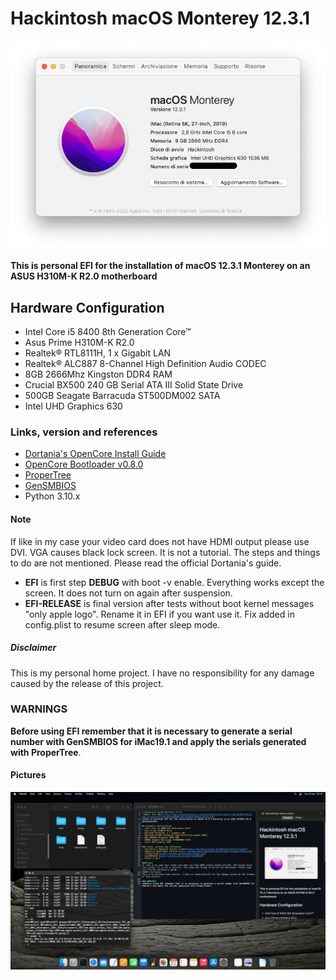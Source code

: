 # Hackintosh macOS Monterey 12.3.1
![About This Mac](https://raw.githubusercontent.com/aicsx/Hackintosh-Asus-Prime-H310M-K-R2.0/main/screenshot/Schermata%202022-04-22%20alle%2015.38.54.png)

**This is personal EFI for the installation of macOS 12.3.1 Monterey on an ASUS H310M-K R2.0 motherboard**

## Hardware Configuration
- Intel Core i5 8400 8th Generation Core™
- Asus Prime H310M-K R2.0
- Realtek® RTL8111H, 1 x Gigabit LAN
- Realtek® ALC887 8-Channel High Definition Audio CODEC 
- 8GB 2666Mhz Kingston DDR4 RAM
- Crucial BX500 240 GB Serial ATA III Solid State Drive
- 500GB Seagate Barracuda ST500DM002 SATA 
- Intel UHD Graphics 630

### Links, version and references
- [Dortania's OpenCore Install Guide](https://dortania.github.io/OpenCore-Install-Guide/)
- [OpenCore Bootloader v0.8.0](https://github.com/acidanthera/OpenCorePkg/releases/tag/0.8.0)
- [ProperTree](https://github.com/corpnewt/ProperTree)
- [GenSMBIOS](https://github.com/corpnewt/GenSMBIOS)
- Python 3.10.x

#### Note
If like in my case your video card does not have HDMI output please use DVI. VGA causes black lock screen. It is not a tutorial. The steps and things to do are not mentioned. Please read the official Dortania's guide.
- **EFI** is first step **DEBUG** with boot -v enable. Everything works except the screen. It does not turn on again after suspension. 
- **EFI-RELEASE** is final version after tests without boot kernel messages "only apple logo". Rename it in EFI if you want use it. Fix added in config.plist to resume screen after sleep mode.    
##### Disclaimer
This is my personal home project. I have no responsibility for any damage caused by the release of this project. 
### WARNINGS
**Before using EFI remember that it is necessary to generate a serial number with GenSMBIOS for iMac19.1 and apply the serials generated with ProperTree**.
#### Pictures
![Screenshot](https://raw.githubusercontent.com/aicsx/Hackintosh-Asus-Prime-H310M-K-R2.0/main/screenshot/Schermata%202022-04-22%20alle%2022.10.01.png)